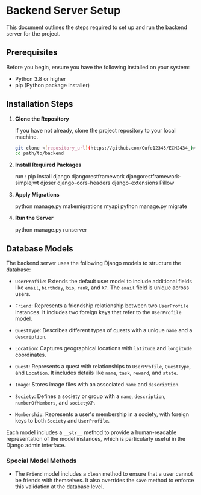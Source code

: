 # Backend Server Setup

This document outlines the steps required to set up and run the backend server for the project.

## Prerequisites

Before you begin, ensure you have the following installed on your system:

- Python 3.8 or higher
- pip (Python package installer)

## Installation Steps

1. **Clone the Repository**

   If you have not already, clone the project repository to your local machine.

   ```sh
   git clone <[repository_url](https://github.com/Cufe12345/ECM2434_)>
   cd path/to/backend
   
2. **Install Required Packages**

    run : pip install django djangorestframework djangorestframework-simplejwt djoser django-cors-headers django-extensions Pillow
   
3. **Apply Migrations**
   
    python manage.py makemigrations myapi
    python manage.py migrate

4. **Run the Server**
   
    python manage.py runserver
   
## Database Models

The backend server uses the following Django models to structure the database:

- `UserProfile`: Extends the default user model to include additional fields like `email`, `birthday`, `bio`, `rank`, and `XP`. The `email` field is unique across users.

- `Friend`: Represents a friendship relationship between two `UserProfile` instances. It includes two foreign keys that refer to the `UserProfile` model.

- `QuestType`: Describes different types of quests with a unique `name` and a `description`.

- `Location`: Captures geographical locations with `latitude` and `longitude` coordinates.

- `Quest`: Represents a quest with relationships to `UserProfile`, `QuestType`, and `Location`. It includes details like `name`, `task`, `reward`, and `state`.

- `Image`: Stores image files with an associated `name` and `description`.

- `Society`: Defines a society or group with a `name`, `description`, `numberOfMembers`, and `societyXP`.

- `Membership`: Represents a user's membership in a society, with foreign keys to both `Society` and `UserProfile`.

Each model includes a `__str__` method to provide a human-readable representation of the model instances, which is particularly useful in the Django admin interface.

### Special Model Methods

- The `Friend` model includes a `clean` method to ensure that a user cannot be friends with themselves. It also overrides the `save` method to enforce this validation at the database level.


